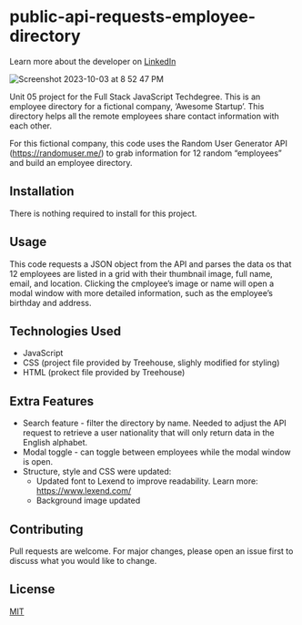 # public-api-requests-employee-directory
Learn more about the developer on <a href="https://www.linkedin.com/in/tamarabuilds/" target="_blank">LinkedIn</a>

![Screenshot 2023-10-03 at 8 52 47 PM](https://github.com/tamarabuilds/public-api-requests-employee-directory/assets/98510821/11b06833-7682-4d69-ac25-104746ee6e45)


Unit 05 project for the Full Stack JavaScript Techdegree. This is an employee directory for a fictional company, ‘Awesome Startup’. This directory helps all the remote employees share contact information with each other.

For this fictional company, this code uses the Random User Generator API  (https://randomuser.me/) to grab information for 12 random “employees” and build an employee directory.



## Installation

There is nothing required to install for this project.


## Usage

This code requests a JSON object from the API and parses the data os that 12 employees are listed in a grid with their thumbnail image, full name, email, and location. Clicking the cmployee’s image or name will open a modal window with more detailed information, such as the employee’s birthday and address.


## Technologies Used

* JavaScript
* CSS (project file provided by Treehouse, slighly modified for styling)
* HTML (prokect file provided by Treehouse)

## Extra Features

* Search feature - filter the directory by name. Needed to adjust the API request to retrieve a user nationality that will only return data in the English alphabet.
* Modal toggle - can toggle between employees while the modal window is open.
* Structure, style and CSS were updated:
  * Updated font to Lexend to improve readability. Learn more: https://www.lexend.com/
  * Background image updated


## Contributing

Pull requests are welcome. For major changes, please open an issue first to discuss what you would like to change.


## License

[MIT](https://choosealicense.com/licenses/mit/)
